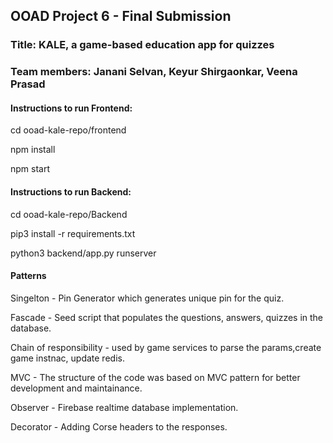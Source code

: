 ## OOAD Project 6 - Final Submission

### Title: KALE, a game-based education app for quizzes

### Team members: Janani Selvan, Keyur Shirgaonkar, Veena Prasad


#### Instructions to run Frontend:

cd ooad-kale-repo/frontend

npm install

npm start

#### Instructions to run Backend:

cd ooad-kale-repo/Backend

pip3 install -r requirements.txt

python3 backend/app.py runserver

#### Patterns

Singelton - Pin Generator which generates unique pin for the quiz.

Fascade - Seed script that populates the questions, answers, quizzes in the database.

Chain of responsibility - used by game services to parse the params,create game instnac, update redis.

MVC - The structure of the code was based on MVC pattern for better development and maintainance.

Observer - Firebase realtime database implementation.

Decorator -  Adding Corse headers to the responses.





